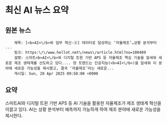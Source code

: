 # 최신 AI 뉴스 요약

## 원본 뉴스
		제목: [<b>AI<\/b>와 업무 혁신-③] 데이터로 달성하는 ‘자율제조’…상황 분석부터 ...
		링크: https:\/\/www.hellot.net\/news\/article.html?no=100489
		설명: 스마트<b>AI<\/b>와 디지털 트윈 기반 APS 등 자율제조 핵심 기술을 앞세워 새로운 제조 생태계를 선도하고 있다.... 양 트렌드는 인공지능(<b>AI<\/b>)을 앞세워 이 분야에 새로운 가능성을 제시했고, 결국 ‘자율제조’라는 새로운... 
		게시일: Sun, 20 Apr 2025 09:50:00 +0900


## 요약
스마트AI와 디지털 트윈 기반 APS 등 AI 기술을 활용한 자율제조가 제조 생태계 혁신을 이끌고 있다. AI는 상황 분석부터 예측까지 가능하게 하여 제조 분야에 새로운 가능성을 제시한다.
